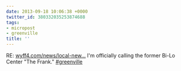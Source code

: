 ```yaml
---
date: 2013-09-18 10:06:38 +0000
twitter_id: 380332035253874688
tags:
- micropost
- greenville
title: ''
---
```


RE: [wyff4.com/news/local-new…](http://www.wyff4.com/news/local-news/greenville-news/bilo-center-in-greenville-getting-new-name/-/9654794/21993464/-/8ikuso/-/index.html) I'm officially calling the former Bi-Lo Center "The Frank." [#greenville](https://twitter.com/hashtag/greenville)
